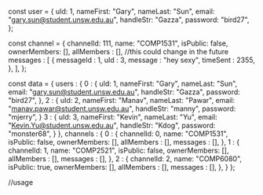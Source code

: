 const user = {
    uId: 1,
    nameFirst: "Gary",
    nameLast: "Sun",
    email: "gary.sun@student.unsw.edu.au",
    handleStr: "Gazza",
    password: "bird27",
};

const channel = {
    channelId: 111,
    name: "COMP1531",
    isPublic: false,
    ownerMembers: [],
    allMembers : [],
    //this could change in the future
    messages : 
        [
            {
                messageId : 1,
                uId : 3,
                message : "hey sexy",
                timeSent : 2355,
            },
        ],
};

const data = {
  users : {
      0 :
        {
            uId: 1,
            nameFirst: "Gary",
            nameLast: "Sun",
            email: "gary.sun@student.unsw.edu.au",
            handleStr: "Gazza",
            password: "bird27",
        },
      2 :
        {
            uId: 2,
            nameFirst: "Manav",
            nameLast: "Pawar",
            email: "manav.pawar@student.unsw.edu.au",
            handleStr: "manny",
            password: "mjerry",
        }
      3 :
        {
            uId: 3,
            nameFirst: "Kevin",
            nameLast: "Yu",
            email: "Kevin.Yu@student.unsw.edu.au",
            handleStr: "Kdog",
            password: "monster68",
        }
  },
  channels : {
      0 :
        {
            channelId: 0,
            name: "COMP1531",
            isPublic: false,
            ownerMembers: [],
            allMembers : [],
            messages : [],
        },
      1 :
        {
            channelId: 1,
            name: "COMP2521",
            isPublic: false,
            ownerMembers: [],
            allMembers : [],
            messages : [],
        },
      2 :
        {
            channelId: 2,
            name: "COMP6080",
            isPublic: true,
            ownerMembers: [],
            allMembers : [],
            messages : [],
        },
  }
};

//usage


